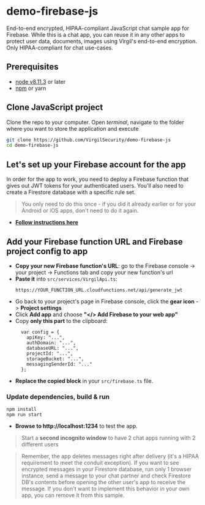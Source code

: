 # demo-firebase-js
End-to-end encrypted, HIPAA-compliant JavaScript chat sample app for Firebase. While this is a chat app, you can reuse it in any other apps to protect user data, documents, images using Virgil's end-to-end encryption. Only HIPAA-compliant for chat use-cases.

## Prerequisites

* [node v8.11.3](https://nodejs.org/en/download) or later
* [npm](https://www.npmjs.com/get-npm) or yarn

## Clone JavaScript project

Clone the repo to your computer. Open *terminal*, navigate to the folder where you want to store the application and execute
```bash
git clone https://github.com/VirgilSecurity/demo-firebase-js
cd demo-firebase-js
```

## Let's set up your Firebase account for the app
In order for the app to work, you need to deploy a Firebase function that gives out JWT tokens for your authenticated users. You'll also need to create a Firestore database with a specific rule set.

> You only need to do this once - if you did it already earlier or for your Android or iOS apps, don't need to do it again. 

* **[Follow instructions here](https://github.com/VirgilSecurity/demo-firebase-func)**

## Add your Firebase function URL and Firebase project config to app

* **Copy your new Firebase function's URL**: go to the Firebase console -> your project -> Functions tab and copy your new function's url
* **Paste it** into `src/services/VirgilApi.ts`:
  ```
  https://YOUR_FUNCTION_URL.cloudfunctions.net/api/generate_jwt
  ```
* Go back to your project's page in Firebase console, click the **gear icon** -> **Project settings**
* Click **Add app** and choose **"</> Add Firebase to your web app"**
* Copy **only this part** to the clipboard:
  ```
    var config = {
      apiKey: "...",
      authDomain: "...",
      databaseURL: "...",
      projectId: "...",
      storageBucket: "...",
      messagingSenderId: "..."
    };
  ```
* **Replace the copied block** in your `src/firebase.ts` file.

### Update dependencies, build & run

```
npm install
npm run start
```

* **Browse to http://localhost:1234** to test the app.

> Start a **second incognito window** to have 2 chat apps running with 2 different users

> Remember, the app deletes messages right after delivery (it's a HIPAA requirement to meet the conduit exception). If you want to see encrypted messages in your Firestore database, run only 1 browser instance, send a message to your chat partner and check Firestore DB's contents before opening the other user's app to receive the message. If you don't want to implement this behavior in your own app, you can remove it from this sample.
